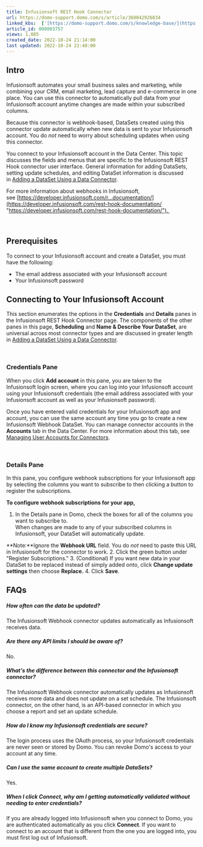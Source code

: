 ```yaml
---
title: Infusionsoft REST Hook Connector
url: https://domo-support.domo.com/s/article/360042926834
linked_kbs:  ['[https://domo-support.domo.com/s/knowledge-base/](https://domo-support.domo.com/s/knowledge-base/)', '[https://domo-support.domo.com/s/](https://domo-support.domo.com/s/)', '[https://domo-support.domo.com/s/topic/0TO5w000000ZammGAC](https://domo-support.domo.com/s/topic/0TO5w000000ZammGAC)', '[https://domo-support.domo.com/s/topic/0TO5w000000ZanLGAS](https://domo-support.domo.com/s/topic/0TO5w000000ZanLGAS)', '[https://domo-support.domo.com/s/topic/0TO5w000000ZaoQGAS](https://domo-support.domo.com/s/topic/0TO5w000000ZaoQGAS)', '[https://domo-support.domo.com/s/article/360042926274](https://domo-support.domo.com/s/article/360042926274)', '[https://domo-support.domo.com/s/article/360042926054](https://domo-support.domo.com/s/article/360042926054)', '[https://domo-support.domo.com/s/article/360042926834](https://domo-support.domo.com/s/article/360042926834)', '[https://domo-support.domo.com/s/topic/0TO5w000000ZaoQGAS/api-connectors](https://domo-support.domo.com/s/topic/0TO5w000000ZaoQGAS/api-connectors)', '[https://domo-support.domo.com/s/article/360043429933](https://domo-support.domo.com/s/article/360043429933)', '[https://domo-support.domo.com/s/article/360043429953](https://domo-support.domo.com/s/article/360043429953)', '[https://domo-support.domo.com/s/article/360042925494](https://domo-support.domo.com/s/article/360042925494)', '[https://domo-support.domo.com/s/article/360043429913](https://domo-support.domo.com/s/article/360043429913)', '[https://domo-support.domo.com/s/article/4408174643607](https://domo-support.domo.com/s/article/4408174643607)', '[https://domo-support.domo.com/s/login/](https://domo-support.domo.com/s/login/)']
article_id: 000003757
views: 1,085
created_date: 2022-10-24 21:14:00
last updated: 2022-10-24 22:40:00
---
```




Intro
-----


Infusionsoft automates your small business sales and marketing, while combining your CRM, email marketing, lead capture and e-commerce in one place. You can use this connector to automatically pull data from your Infusionsoft account anytime changes are made within your subscribed columns. 


Because this connector is webhook-based, DataSets created using this connector update automatically when new data is sent to your Infusionsoft account. You do *not* need to worry about scheduling updates when using this connector.


You connect to your Infusionsoft account in the Data Center. This topic discusses the fields and menus that are specific to the Infusionsoft REST Hook connector user interface. General information for adding DataSets, setting update schedules, and editing DataSet information is discussed in [Adding a DataSet Using a Data Connector](/s/article/360042926274).


For more information about webhooks in Infusionsoft, see [https://developer.infusionsoft.com/r...documentation/](https://developer.infusionsoft.com/rest-hook-documentation/ "https://developer.infusionsoft.com/rest-hook-documentation/"). 


 


Prerequisites
-------------


To connect to your Infusionsoft account and create a DataSet, you must have the following:


* The email address associated with your Infusionsoft account
* Your Infusionsoft password



Connecting to Your Infusionsoft Account
---------------------------------------


This section enumerates the options in the **Credentials** and **Details** panes in the Infusionsoft REST Hook Connector page. The components of the other panes in this page, **Scheduling** and **Name & Describe Your DataSet**, are universal across most connector types and are discussed in greater length in [Adding a DataSet Using a Data Connector](/s/article/360042926274 "Adding a DataSet Using a Data Connector").


 


### Credentials Pane


When you click **Add account** in this pane, you are taken to the Infusionsoft login screen, where you can log into your Infusionsoft account using your Infusionsoft credentials (the email address associated with your Infusionsoft account as well as your Infusionsoft password). 


Once you have entered valid credentials for your Infusionsoft app and account, you can use the same account any time you go to create a new Infusionsoft Webhook DataSet. You can manage connector accounts in the **Accounts** tab in the Data Center. For more information about this tab, see [Managing User Accounts for Connectors](/s/article/360042926054 "Managing User Accounts for Connectors").


 


### Details Pane


In this pane, you configure webhook subscriptions for your Infusionsoft app by selecting the columns you want to subscribe to then clicking a button to register the subscriptions. 


**To configure webhook subscriptions for your app,**


1. In the Details pane in Domo, check the boxes for all of the columns you want to subscribe to.  
 When changes are made to any of your subscribed columns in Infusionsoft, your DataSet will automatically update.




 


**Note:**Ignore the **Webhook URL** field. You do *not* need to paste this URL in Infusionsoft for the connector to work.
2. Click the green button under "Register Subscriptions."
3. (Conditional) If you want new data in your DataSet to be replaced instead of simply added onto, click **Change update settings** then choose **Replace.**
4. Click **Save**.


FAQs
----


##### How often can the data be updated?


The Infusionsoft Webhook connector updates automatically as Infusionsoft receives data.  


##### Are there any API limits I should be aware of?


No.


##### What's the difference between this connector and the Infusionsoft connector?


The Infusionsoft Webhook connector automatically updates as Infusionsoft receives more data and does not update on a set schedule. The Infusionsoft connector, on the other hand, is an API-based connector in which you choose a report and set an update schedule.


##### How do I know my Infusionsoft credentials are secure?


The login process uses the OAuth process, so your Infusionsoft credentials are never seen or stored by Domo. You can revoke Domo's access to your account at any time.


##### Can I use the same account to create multiple DataSets?


Yes.


##### When I click **Connect**, why am I getting automatically validated without needing to enter credentials?


If you are already logged into Infusionsoft when you connect to Domo, you are authenticated automatically as you click **Connect**. If you want to connect to an account that is different from the one you are logged into, you must first log out of Infusionsoft.

